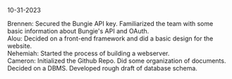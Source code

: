 10-31-2023

Brennen: Secured the Bungie API key. Familiarized the team with some basic information about Bungie's API and OAuth.\
Alou: Decided on a front-end framework and did a basic design for the website.\
Nehemiah: Started the process of building a webserver.\
Cameron: Initialized the Github Repo. Did some organization of documents. Decided on a DBMS. Developed rough draft of database schema.
